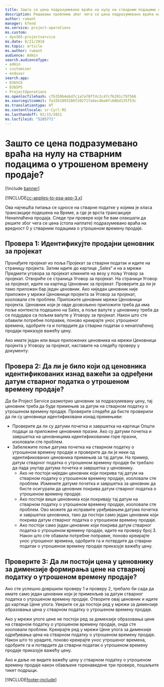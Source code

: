 ```yaml
---
title: Зашто се цена подразумевано враћа на нулу на стварним подацима о утрошеном времену продаје?
description: Решавање проблема због чега се цена подразумевано враћа на 0 у стварним подацима о утрошеном времену продаје.
author: rumant
manager: kfend
ms.service: project-operations
ms.custom:
- dyn365-projectservice
ms.date: 8/21/2018
ms.topic: article
ms.author: rumant
audience: Admin
search.audienceType:
- admin
- customizer
- enduser
search.app:
- D365CE
- D365PS
- ProjectOperations
ms.openlocfilehash: cfb359b4ebd7c1a7a70ffdc2c47cf6291c797566
ms.sourcegitcommit: fa32b1893286f20271fa4ec4be8fc68bd135f53c
ms.translationtype: HT
ms.contentlocale: sr-Cyrl-RS
ms.lasthandoff: 02/15/2021
ms.locfileid: "5285771"
---
```

# <a name="why-is-price-defaulting-to-zero-on-time-sales-actuals"></a>Зашто се цена подразумевано враћа на нулу на стварним подацима о утрошеном времену продаје?

[!include [banner](../includes/psa-now-project-operations.md)]

[!INCLUDE[cc-applies-to-psa-app-3.x](../includes/cc-applies-to-psa-app-3x.md)]

Ова најчешћа питања се односе на стварне податке у којима је класа трансакције подешена на Време, а где је врста трансакције Ненаплаћена продаја. Следе три провере које ће вам олакшати да решите због чега се цена (стопа наплате) подразумевано враћа на вредност 0 у стварним подацима о утрошеном времену продаје.

## <a name="check-1-identify-the-sales-price-list-for-the-project"></a>Провера 1: Идентификујте продајни ценовник за пројекат

Пронађите пројекат из поља Пројекат за стварни податак и идите на страницу пројекта. Затим идите до картице „Sales“ и на а мрежи Предмети уговора за пројекат кликните на везу у пољу Уговор за пројекат. Отвориће се страница Уговор за пројекат. На страници Уговор за пројекат, идите на картицу Ценовник за пројекат. Проверите да ли је тамо приложен бар један ценовник. Ако ниједан ценовник није приложен у мрежи Ценовници пројекта за Уговор за пројекат, изоловали сте проблем. Приложите ценовник мрежи Ценовници пројекта. Ценовник који је овде дозвољено приложити треба да има поље контекста подешено на Sales, а поље валуте у ценовнику треба да се подудара са пољем валуте у Уговору за пројекат. Након што сте обавили потребне поправке, поново креирајте унос утрошеног времена, одобрите га и потврдите да стварни податак о ненаплаћеној продаји приказује важећу цену. 

Ако имате један или више приложених ценовника на мрежи Ценовници пројекта у Уговору за пројекат, наставите на следећу проверу у документу.

## <a name="check-2-are-any-of-the-price-lists-identified-above-valid-for-the-specific-date-of-the-time-sales-actual"></a>Провера 2: Да ли је било који од ценовника идентификованих изнад важећи за одређени датум стварног податка о утрошеном времену продаје?

Да би Project Service размотрио ценовник за подразумевану цену, тај ценовник треба да буде примењив за датум на стварном податку о утрошеном времену продаје. Проверите следеће да бисте проверили да ли су ценовници идентификовани изнад примењиви:
- Проверите да ли су датуми почетка и завршетка на картици Општи подаци за приложене ценовнике празни. Ако су датуми почетка и завршетка на ценовницима идентификованим горе празни, изоловали сте проблем. 
- Забележите поље датума почетка на стварном податку о утрошеном времену продаје и проверите да ли је неки од идентификованих ценовника примењив за тај датум. На пример, датум стварног податка о утрошеном времену продаје би требало да пада унутар датума почетка и завршетка у ценовнику. 
    - Ако не постоји ниједан ценовник који покрива тај датум на стварном податку о утрошеном времену продаје, изоловали сте проблем. Измените датуме почетка и завршетка за ценовник да бисте осигурали да ценовник покрива датум стварног податка о утрошеном времену продаје. 
    - Ако постоји више ценовника који покривају тај датум на стварном податку о утрошеном времену продаје, изоловали сте проблем. Ово можете да исправите уређивањем датума почетка и завршетка ценовника, тако да постоји само један ценовник који покрива датум стварног податка о утрошеном времену продаје. 
    - Ако постоји само један ценовник који покрива датум стварног податка о утрошеном времену продаје, идите на проверу број 3.
Након што сте обавили потребне поправке, поново креирајте унос утрошеног времена, одобрите га и потврдите да стварни податак о утрошеном времену продаје приказује важећу цену.

## <a name="check-3-is-there-a-price-in-the-price-list-for-the-pricing-dimensions-on-the-time-sales-actual"></a>Проверите 3: Да ли постоји цена у ценовнику за димензије формирања цене на стварној податку о утрошеном времену продаје?

Ако сте успешно довршили проверу 1 и проверу 2, требало би сада да имате само један ценовник који је применљив за датум стварног податка о утрошеном времену продаје. Отворите овај ценовник и идите до картице Цене улога. Уверите се да постоји ред у мрежи за димензије образовања цена у стварном податку о утрошеном времену продаје.

Ако у мрежи улоге цене не постоји ред за димензије образовања цене на стварном податку о утрошеном времену продаје, онда сте изоловали проблем. Креирајте ред у мрежи Цене улога за димензије одређивања цена на стварном податку о утрошеном времену продаје. Након што то урадите, поново креирајте унос утрошеног времена, одобрите га и потврдите да стварни податак о утрошеном времену продаје приказује важећу цену.

Ако и даље не видите важећу цену у стварном податку о утрошеном времену продаје након обављене горенаведене три провере, пошаљите тикет подршци. 



[!INCLUDE[footer-include](../includes/footer-banner.md)]